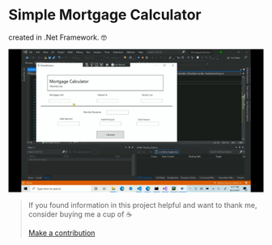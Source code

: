 # Simple Mortgage Calculator 

created in .Net Framework. 🤓


![](https://github.com/ikabanen/Mortgage-Calculator/blob/master/Mortgage_calculator.gif)


>If you found information in this project helpful and want to thank me, consider buying me a cup of ☕
>
>[Make a contribution](https://paypal.me/kabanenko?locale.x=en_US)
>
